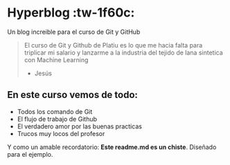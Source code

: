 # Hyperblog :tw-1f60c: 
Un blog increible para el curso de Git y GitHub
>El curso de Git y Github de Platiu es lo que me hacia falta para triplicar mi salario y lanzarme a la industria del tejido de lana sintetica con Machine Learning
> - Jesús

## En este curso vemos de todo: 
* Todos los comando de Git
* El flujo de trabajo de Github
* El verdadero amor por las buenas practicas
* Trucos muy locos del profesor


Y como un amable recordatorio: **Este readme.md es un chiste**. Diseñado para el ejemplo. 